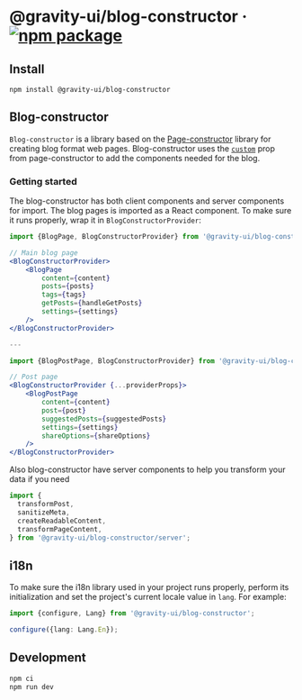 # @gravity-ui/blog-constructor &middot; [![npm package](https://img.shields.io/npm/v/@gravity-ui/blog-constructor)](https://www.npmjs.com/package/@gravity-ui/blog-constructor)

## Install

```shell
npm install @gravity-ui/blog-constructor
```

## Blog-constructor

`Blog-constructor` is a library based on the [Page-constructor](https://github.com/gravity-ui/page-constructor) library for creating blog format web pages. Blog-constructor uses the [`custom`](https://github.com/gravity-ui/page-constructor#custom-blocks) prop from page-constructor to add the components needed for the blog.

### Getting started

The blog-constructor has both client components and server components for import. The blog pages is imported as a React component. To make sure it runs properly, wrap it in `BlogConstructorProvider`:

```jsx
import {BlogPage, BlogConstructorProvider} from '@gravity-ui/blog-constructor';

// Main blog page
<BlogConstructorProvider>
    <BlogPage
        content={content}
        posts={posts}
        tags={tags}
        getPosts={handleGetPosts}
        settings={settings}
    />
</BlogConstructorProvider>

---

import {BlogPostPage, BlogConstructorProvider} from '@gravity-ui/blog-constructor';

// Post page
<BlogConstructorProvider {...providerProps}>
    <BlogPostPage
        content={content}
        post={post}
        suggestedPosts={suggestedPosts}
        settings={settings}
        shareOptions={shareOptions}
    />
</BlogConstructorProvider>

```

Also blog-constructor have server components to help you transform your data if you need

```jsx
import {
  transformPost,
  sanitizeMeta,
  createReadableContent,
  transformPageContent,
} from '@gravity-ui/blog-constructor/server';
```

## i18n

To make sure the i18n library used in your project runs properly, perform its initialization and set the project's current locale value in `lang`. For example:

```typescript
import {configure, Lang} from '@gravity-ui/blog-constructor';

configure({lang: Lang.En});
```

## Development

```bash
npm ci
npm run dev
```
